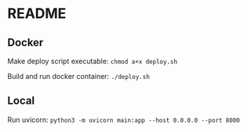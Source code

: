# README

## Docker

Make deploy script executable: `chmod a+x deploy.sh`

Build and run docker container: `./deploy.sh`

## Local 

Run uvicorn: `python3 -m uvicorn main:app --host 0.0.0.0 --port 8000`
